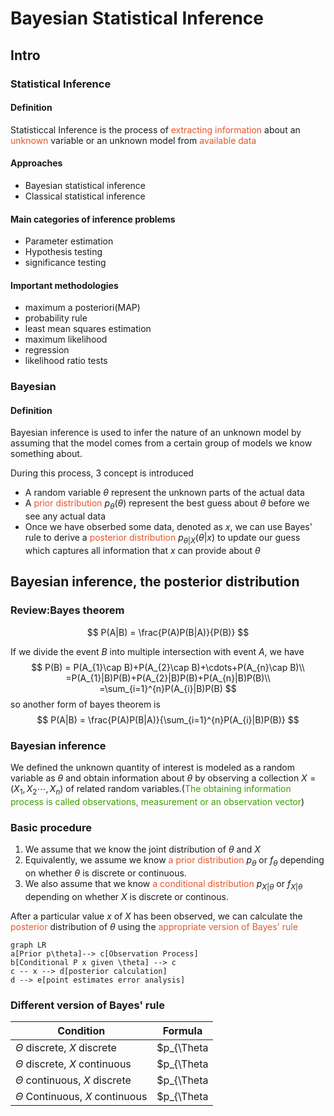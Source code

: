 # Bayesian Statistical Inference

## Intro

### Statistical Inference

#### Definition

Statisticcal Inference is the process of <font color = '#e65529'>extracting information</font> about an <font color = '#e65529'>unknown</font> variable or an unknown model from <font color = '#e65529'>available data</font>

#### Approaches

* Bayesian statistical inference
* Classical statistical inference

#### Main categories of inference problems

* Parameter estimation
* Hypothesis testing
* significance testing

#### Important methodologies

* maximum a posteriori(MAP)
* probability rule
* least mean squares estimation
* maximum likelihood
* regression
* likelihood ratio tests

### Bayesian

#### Definition

Bayesian inference is used to infer the nature of an unknown model by assuming that the model comes from a certain group of models we know something about.

During this process, 3 concept is introduced

* A random variable $\theta$ represent the unknown parts of the actual data
* A <font color = '#e65529'>prior distribution</font> $p_{\theta}(\theta)$ represent the best guess about $\theta$ before we see any actual data
* Once we have obserbed some data, denoted as $x$, we can use Bayes' rule to derive a <font color = '#e65529'>posterior distribution</font> $p_{\theta|X}(\theta|x)$ to update our guess which captures all information that $x$ can provide about $\theta$​ 



## Bayesian inference, the posterior distribution

### Review:Bayes theorem

$$
P(A|B) = \frac{P(A)P(B|A)}{P(B)}
$$

If we divide the event $B$ into multiple intersection with event $A$, we have
$$
P(B) = P(A_{1}\cap B)+P(A_{2}\cap B)+\cdots+P(A_{n}\cap B)\\
=P(A_{1}|B)P(B)+P(A_{2}|B)P(B)+P(A_{n}|B)P(B)\\
=\sum_{i=1}^{n}P(A_{i}|B)P(B)
$$
so another form of bayes theorem is 
$$
P(A|B) = \frac{P(A)P(B|A)}{\sum_{i=1}^{n}P(A_{i}|B)P(B)}
$$

### Bayesian inference

We defined the unknown quantity of interest is modeled as a random variable as $\theta$ and obtain information about $\theta$ by observing a collection $X=(X_{1},X_{2}\cdots,X_{n})$ of related random variables.(<font color = '#3e9e02'>The obtaining information process is called observations, measurement or an observation vector</font>)

### Basic procedure

1. We assume that we know the joint distribution of $\theta$ and $X$ 
2. Equivalently, we assume we know <font color = '#e65529'>a prior distribution</font> $p_{\theta}$ or $f_{\theta}$ depending on whether $\theta$ is discrete or continuous. 
3. We also assume that we know <font color = '#e65529'>a conditional distribution</font> $p_{X|\theta}$ or $f_{X|\theta}$ depending on whether $X$ is discrete or continous.

After a particular value $x$ of $X$ has been observed, we can calculate the <font color = '#e65529'>posterior</font> distribution of $\theta$ using the <font color = '#e65529'>appropriate version of Bayes' rule</font>

```mermaid
graph LR
a[Prior p\theta]--> c[Observation Process]
b[Conditional P x given \theta] --> c
c -- x --> d[posterior calculation]
d --> e[point estimates error analysis]
```

### Different version of Bayes' rule

| Condition                            | Formula                                                      |
| ------------------------------------ | ------------------------------------------------------------ |
| $\Theta$ discrete,  $X$ discrete     | $p_{\Theta | x}(\theta |x)=\cfrac{p_{\Theta}(\theta)p_{X|\Theta}(x|\theta)}{\sum_{\theta '}^{}p_{\Theta}(\theta')p_{X|\Theta}(x|\theta')}$ |
| $\Theta$ discrete,  $X$ continuous   | $p_{\Theta|x}(\theta |x)=\cfrac{p_{\Theta}(\theta)f_{X|\Theta}(x|\theta)}{\sum_{\theta'}^{}p_{\Theta}(\theta')f_{X|\Theta}(x|\theta')}$ |
| $\Theta$ continuous, $X$ discrete    | $p_{\Theta|x}(\theta|x)=\cfrac{f_{\Theta}(\theta)p_{X|\theta}(x|theta)}{\int f_{\Theta}(\theta')p_{X|\Theta}(x|\theta') \ d\theta'}$ |
| $\Theta$ Continuous,  $X$ continuous | $p_{\Theta|x}=\cfrac{f_{\Theta}(\theta)f_{X|\Theta}(x|\theta)}{\int f_{\Theta}(\theta')f_{X|\Theta}(x|\theta') \ d\theta'}$ |



